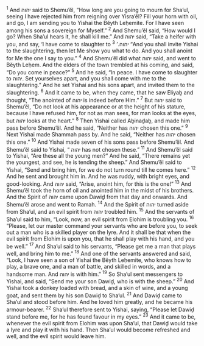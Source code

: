 <sup>1</sup> And יהוה said to Shemu’ĕl, “How long are you going to mourn for Sha’ul, seeing I have rejected him from reigning over Yisra’ĕl? Fill your horn with oil, and go, I am sending you to Yishai the Bĕyth Leḥemite. For I have seen among his sons a sovereign for Myself.”
<sup>2</sup> And Shemu’ĕl said, “How would I go? When Sha’ul hears it, he shall kill me.” And יהוה said, “Take a heifer with you, and say, ‘I have come to slaughter to יהוה.’
<sup>3</sup> “And you shall invite Yishai to the slaughtering, then let Me show you what to do. And you shall anoint for Me the one I say to you.”
<sup>4</sup> And Shemu’ĕl did what יהוה said, and went to Bĕyth Leḥem. And the elders of the town trembled at his coming, and said, “Do you come in peace?”
<sup>5</sup> And he said, “In peace. I have come to slaughter to יהוה. Set yourselves apart, and you shall come with me to the slaughtering.” And he set Yishai and his sons apart, and invited them to the slaughtering.
<sup>6</sup> And it came to be, when they came, that he saw Eliyaḇ and thought, “The anointed of יהוה is indeed before Him.”
<sup>7</sup> But יהוה said to Shemu’ĕl, “Do not look at his appearance or at the height of his stature, because I have refused him, for not as man sees, for man looks at the eyes, but יהוה looks at the heart.”
<sup>8</sup> Then Yishai called Aḇinaḏaḇ, and made him pass before Shemu’ĕl. And he said, “Neither has יהוה chosen this one.”
<sup>9</sup> Next Yishai made Shammah pass by. And he said, “Neither has יהוה chosen this one.”
<sup>10</sup> And Yishai made seven of his sons pass before Shemu’ĕl. And Shemu’ĕl said to Yishai, “ יהוה has not chosen these.”
<sup>11</sup> And Shemu’ĕl said to Yishai, “Are these all the young men?” And he said, “There remains yet the youngest, and see, he is tending the sheep.” And Shemu’ĕl said to Yishai, “Send and bring him, for we do not turn round till he comes here.”
<sup>12</sup> And he sent and brought him in. And he was ruddy, with bright eyes, and good-looking. And יהוה said, “Arise, anoint him, for this is the one!”
<sup>13</sup> And Shemu’ĕl took the horn of oil and anointed him in the midst of his brothers. And the Spirit of יהוה came upon Dawiḏ from that day and onwards. And Shemu’ĕl arose and went to Ramah.
<sup>14</sup> And the Spirit of יהוה turned aside from Sha’ul, and an evil spirit from יהוה troubled him.
<sup>15</sup> And the servants of Sha’ul said to him, “Look, now, an evil spirit from Elohim is troubling you.
<sup>16</sup> “Please, let our master command your servants who are before you, to seek out a man who is a skilled player on the lyre. And it shall be that when the evil spirit from Elohim is upon you, that he shall play with his hand, and you be well.”
<sup>17</sup> And Sha’ul said to his servants, “Please get me a man that plays well, and bring him to me.”
<sup>18</sup> And one of the servants answered and said, “Look, I have seen a son of Yishai the Bĕyth Leḥemite, who knows how to play, a brave one, and a man of battle, and skilled in words, and a handsome man. And יהוה is with him.”
<sup>19</sup> So Sha’ul sent messengers to Yishai, and said, “Send me your son Dawiḏ, who is with the sheep.”
<sup>20</sup> And Yishai took a donkey loaded with bread, and a skin of wine, and a young goat, and sent them by his son Dawiḏ to Sha’ul.
<sup>21</sup> And Dawiḏ came to Sha’ul and stood before him. And he loved him greatly, and he became his armour-bearer.
<sup>22</sup> Sha’ul therefore sent to Yishai, saying, “Please let Dawiḏ stand before me, for he has found favour in my eyes.”
<sup>23</sup> And it came to be, whenever the evil spirit from Elohim was upon Sha’ul, that Dawiḏ would take a lyre and play it with his hand. Then Sha’ul would become refreshed and well, and the evil spirit would leave him.
